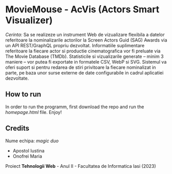 # MovieMouse - AcVis (Actors Smart Visualizer)

_Cerinta:_ Sa se realizeze un instrument Web de vizualizare flexibila a datelor referitoare la nominalizarile actorilor la Screen Actors Guid (SAG) Awards via un API REST/GraphQL propriu dezvoltat. Informatiile suplimentare referitoare la fiecare actor si productie cinematografica vor fi preluate via The Movie Database (TMDb). Statisticile si vizualizarile generate – minim 3 maniere – vor putea fi exportate in formatele CSV, WebP si SVG. Sistemul va oferi suport si pentru redarea de stiri privitoare la fiecare nominalizat in parte, pe baza unor surse externe de date configurabile in cadrul aplicatiei dezvoltate.

## How to run

In order to run the programm, first download the repo and run the _homepage.html_ file. Enjoy!

## Credits

  Nume echipa: _magic duo_
  - Apostol Iustina
  - Onofrei Maria

Proiect __Tehnologii Web__ - Anul II - Facultatea de Informatica Iasi (2023)

